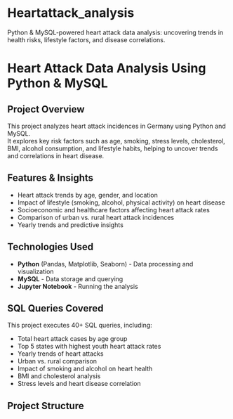 # Heartattack_analysis
Python &amp; MySQL-powered heart attack data analysis: uncovering trends in health risks, lifestyle factors, and disease correlations.

# Heart Attack Data Analysis Using Python & MySQL

## Project Overview
This project analyzes heart attack incidences in Germany using Python and MySQL.  
It explores key risk factors such as age, smoking, stress levels, cholesterol, BMI, alcohol consumption, and lifestyle habits, helping to uncover trends and correlations in heart disease.

## Features & Insights
- Heart attack trends by age, gender, and location  
- Impact of lifestyle (smoking, alcohol, physical activity) on heart disease  
- Socioeconomic and healthcare factors affecting heart attack rates  
- Comparison of urban vs. rural heart attack incidences  
- Yearly trends and predictive insights  

## Technologies Used
- **Python** (Pandas, Matplotlib, Seaborn) - Data processing and visualization  
- **MySQL** - Data storage and querying  
- **Jupyter Notebook** - Running the analysis  

## SQL Queries Covered
This project executes 40+ SQL queries, including:  
- Total heart attack cases by age group  
- Top 5 states with highest youth heart attack rates  
- Yearly trends of heart attacks  
- Urban vs. rural comparison  
- Impact of smoking and alcohol on heart health  
- BMI and cholesterol analysis  
- Stress levels and heart disease correlation  

## Project Structure
